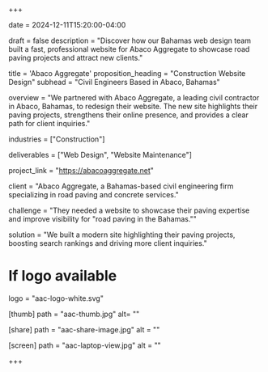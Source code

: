 +++

date = 2024-12-11T15:20:00-04:00

draft = false
description = "Discover how our Bahamas web design team built a fast, professional website for Abaco Aggregate to showcase road paving projects and attract new clients."

title = 'Abaco Aggregate'
proposition_heading = "Construction Website Design"
subhead = "Civil Engineers Based in Abaco, Bahamas"

overview = "We partnered with Abaco Aggregate, a leading civil contractor in Abaco, Bahamas, to redesign their website. The new site highlights their paving projects, strengthens their online presence, and provides a clear path for client inquiries."

industries = ["Construction"]

deliverables = ["Web Design", "Website Maintenance"]

project_link = "https://abacoaggregate.net"

client = "Abaco Aggregate, a Bahamas-based civil engineering firm specializing in road paving and concrete services."

challenge = "They needed a website to showcase their paving expertise and improve visibility for \"road paving in the Bahamas.\""

solution = "We built a modern site highlighting their paving projects, boosting search rankings and driving more client inquiries."

# If logo available
logo = "aac-logo-white.svg"

[thumb]
path = "aac-thumb.jpg"
alt= ""

[share]
path = "aac-share-image.jpg"
alt = ""

[screen]
path = "aac-laptop-view.jpg"
alt = ""

+++
